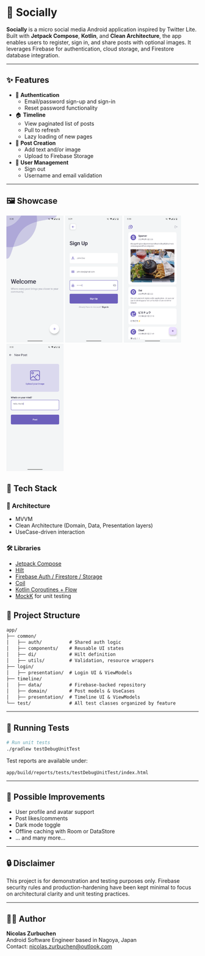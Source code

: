 # 📱 Socially

**Socially** is a micro social media Android application inspired by Twitter Lite. Built with **Jetpack Compose**, **Kotlin**, and **Clean Architecture**, the app enables users to register, sign in, and share posts with optional images. It leverages Firebase for authentication, cloud storage, and Firestore database integration.

---

## ✨ Features

- 🔐 **Authentication**
  - Email/password sign-up and sign-in
  - Reset password functionality
- 🏠 **Timeline**
  - View paginated list of posts
  - Pull to refresh
  - Lazy loading of new pages
- 📝 **Post Creation**
  - Add text and/or image
  - Upload to Firebase Storage
- 👤 **User Management**
  - Sign out
  - Username and email validation

---

## 🖼️ Showcase

<img src="assets/socially-welcome.png" width="150">  <img src="assets/socially-signup.png" width="150">  <img src="assets/socially-timeline.png" width="150">  <img src="assets/socially-newpost.png" width="150">

## 🧱 Tech Stack

### 🧩 Architecture
- MVVM
- Clean Architecture (Domain, Data, Presentation layers)
- UseCase-driven interaction

### 🛠 Libraries
- [Jetpack Compose](https://developer.android.com/jetpack/compose)
- [Hilt](https://developer.android.com/training/dependency-injection/hilt-android)
- [Firebase Auth / Firestore / Storage](https://firebase.google.com/)
- [Coil](https://coil-kt.github.io/coil/)
- [Kotlin Coroutines + Flow](https://kotlinlang.org/docs/flow.html)
- [MockK](https://mockk.io/) for unit testing

## 📁 Project Structure

```
app/
├── common/
│   ├── auth/          # Shared auth logic
│   ├── components/    # Reusable UI states
│   ├── di/            # Hilt definition
│   ├── utils/         # Validation, resource wrappers
├── login/
│   ├── presentation/  # Login UI & ViewModels
├── timeline/
│   ├── data/          # Firebase-backed repository
│   ├── domain/        # Post models & UseCases
│   ├── presentation/  # Timeline UI & ViewModels
└── test/              # All test classes organized by feature
```

---

## 🧪 Running Tests

```bash
# Run unit tests
./gradlew testDebugUnitTest
```

Test reports are available under:
```
app/build/reports/tests/testDebugUnitTest/index.html
```

---

## 🚧 Possible Improvements

- User profile and avatar support
- Post likes/comments
- Dark mode toggle
- Offline caching with Room or DataStore
- ... and many more...

---

## 🔒 Disclaimer

This project is for demonstration and testing purposes only. Firebase security rules and production-hardening have been kept minimal to focus on architectural clarity and unit testing practices. 

---

## 🧑‍💻 Author

**Nicolas Zurbuchen**  
Android Software Engineer based in Nagoya, Japan  
Contact: [nicolas.zurbuchen@outlook.com](mailto:nicolas.zurbuchen@outlook.com)
